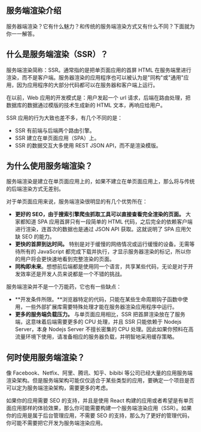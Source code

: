 
## 服务端渲染介绍
服务器端渲染？它有什么魅力？和传统的服务端渲染方式又有什么不同？下面就为你一一解答。

## 什么是服务端渲染（SSR）？
服务端渲染简称：SSR。通常指的是把单页面应用的首屏 HTML 在服务端里进行渲染，而不是客户端。服务器渲染的应用程序也可以被认为是"同构"或"通用"应用，因为应用程序的大部分代码都可以在服务器和客户端上运行。


在以前，Web 应用的开发模式是：用户发起一个 url 请求，后端在路由处理，把数据库的数据通过模版的技术生成新的 HTML 文本，再响应给用户。

SSR 应用的行为大致也差不多，有几个不同的是：
* SSR 有前端与后端两个路由引擎。
* SSR 建立在单页面应用（SPA）上。
* SSR 的数据交互大多使用 REST JSON API，而不是渲染模版。

## 为什么使用服务端渲染？
服务端渲染是建立在单页面应用上的，如果不建立在单页面应用上，那么将与传统的后端渲染方式无差别。

对于单页面应用来说，服务端渲染很明显的有几个优势所在：
* **更好的 SEO，由于搜索引擎爬虫抓取工具可以直接查看完全渲染的页面。** 大家都知道 SPA 应用首屏只有一段简单的 HTML 代码，之后完全的依赖客户端进行渲染，连首次的数据也是通过 JSON API 获取。这就说明了 SPA 应用欠缺 SEO 的能力。
* **更快的首屏到达时间。** 特别是对于缓慢的网络情况或运行缓慢的设备。无需等待所有的 JavaScript 都完成下载并执行，才显示服务器渲染的标记，所以你的用户将会更快速地看到完整渲染的页面。
* **同构即未来**。想想前后端都是使用同一个语言，共享某些代码，无论是对于开发效率还是开发人员来说都是一个不错的挑战。

服务端渲染并不是一个万能药，它也有一些缺点：
* **开发条件所限。**浏览器特定的代码，只能在某些生命周期钩子函数中使用，一些外部扩展库需要特殊处理才能在服务器渲染应用程序中运行。
* **更多的服务端负载压力。** 与单页面应用相比，SSR 把首屏渲染放在了服务端，这意味着后端需要更多的 CPU 处理，并且 SSR 只能依赖于 Nodejs Server，本身 Nodejs Server 不擅长密集的 CPU 处理。因此如果你预料在高流量环境下使用，请准备相应的服务器负载，并明智地采用缓存策略。

## 何时使用服务端渲染？
像 Facebook、Netfix、阿里、腾讯、知乎、bibibi 等公司已经大量的应用服务端渲染架构。但是服务端架构可能仅仅适合于某些类型的应用，要确定一个项目是否可以定为服务端渲染架构，需要更多的考虑。

如果你的应用需要 SEO 的支持，并且是使用 React 构建的应用或者希望是有单页面应用那样的体验效果，那么你可能需要构建一个服务端渲染应用（SSR）。如果你的应用是属于后台管理应用，不需要 SEO 的支持，那么为了更好的管理代码，你可能不需要把它开发为服务端渲染应用。
